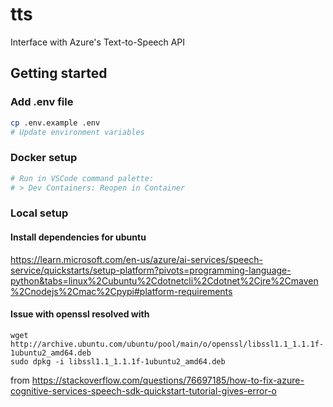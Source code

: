 # tts

Interface with Azure's Text-to-Speech API

## Getting started

### Add .env file

```bash
cp .env.example .env
# Update environment variables
```

### Docker setup

```bash
# Run in VSCode command palette:
# > Dev Containers: Reopen in Container
```

### Local setup

#### Install dependencies for ubuntu

https://learn.microsoft.com/en-us/azure/ai-services/speech-service/quickstarts/setup-platform?pivots=programming-language-python&tabs=linux%2Cubuntu%2Cdotnetcli%2Cdotnet%2Cjre%2Cmaven%2Cnodejs%2Cmac%2Cpypi#platform-requirements

#### Issue with openssl resolved with

```
wget http://archive.ubuntu.com/ubuntu/pool/main/o/openssl/libssl1.1_1.1.1f-1ubuntu2_amd64.deb
sudo dpkg -i libssl1.1_1.1.1f-1ubuntu2_amd64.deb
```

from https://stackoverflow.com/questions/76697185/how-to-fix-azure-cognitive-services-speech-sdk-quickstart-tutorial-gives-error-o

